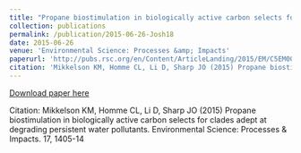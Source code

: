 ```yaml
---
title: "Propane biostimulation in biologically active carbon selects for clades adept at degrading persistent water pollutants"
collection: publications
permalink: /publication/2015-06-26-Josh18
date: 2015-06-26
venue: 'Environmental Science: Processes &amp; Impacts'
paperurl: 'http://pubs.rsc.org/en/Content/ArticleLanding/2015/EM/C5EM00212E#!divAbstract'
citation: 'Mikkelson KM, Homme CL, Li D, Sharp JO (2015) Propane biostimulation in biologically active carbon selects for clades adept at degrading persistent water pollutants. Environmental Science: Processes &amp; Impacts. 17, 1405-14'
---
```


<a href='http://pubs.rsc.org/en/Content/ArticleLanding/2015/EM/C5EM00212E#!divAbstract'>Download paper here</a>

Citation: Mikkelson KM, Homme CL, Li D, Sharp JO (2015) Propane biostimulation in biologically active carbon selects for clades adept at degrading persistent water pollutants. Environmental Science: Processes & Impacts. 17, 1405-14